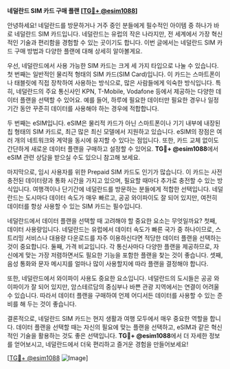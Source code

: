**네덜란드 SIM 카드 구매 플랜 [[TG💪+ @esim1088](https://t.me/s/esim1088)]**

안녕하세요! 네덜란드를 방문하거나 거주 중인 분들에게 필수적인 아이템 중 하나가 바로 네덜란드 SIM 카드입니다. 네덜란드는 유럽의 작은 나라지만, 전 세계에서 가장 혁신적인 기술과 편리함을 경험할 수 있는 곳이기도 합니다. 이번 글에서는 네덜란드 SIM 카드 구매 방법과 다양한 플랜에 대해 상세히 알아볼게요.

우선, 네덜란드에서 사용 가능한 SIM 카드는 크게 세 가지 타입으로 나눌 수 있습니다. 첫 번째는 일반적인 물리적 형태의 SIM 카드(SIM Card)입니다. 이 카드는 스마트폰이나 태블릿에 직접 장착하여 사용하는 방식으로, 많은 사람들에게 익숙한 방식입니다. 특히, 네덜란드의 주요 통신사인 KPN, T-Mobile, Vodafone 등에서 제공하는 다양한 데이터 플랜을 선택할 수 있어요. 예를 들어, 하루에 필요한 데이터만 필요한 경우나 일정 기간 동안 꾸준히 데이터를 사용해야 하는 경우에 적합합니다.

두 번째는 eSIM입니다. eSIM은 물리적 카드가 아닌 스마트폰이나 기기 내부에 내장된 칩 형태의 SIM 카드로, 최근 많은 최신 모델에서 지원하고 있습니다. eSIM의 장점은 여러 개의 네트워크와 계약을 동시에 유지할 수 있다는 점입니다. 또한, 카드 교체 없이도 간단하게 새로운 데이터 플랜을 구매하고 설정할 수 있어요. **TG💪+ @esim1088**에서 eSIM 관련 상담을 받으실 수도 있으니 참고해 보세요.

마지막으로, 임시 사용자를 위한 Prepaid SIM 카드도 인기가 많습니다. 이 카드는 사전 충전된 데이터량과 통화 시간을 가지고 있으며, 필요할 때마다 추가로 충전할 수 있는 방식입니다. 여행객이나 단기간에 네덜란드를 방문하는 분들에게 적합한 선택입니다. 네덜란드는 도시마다 데이터 속도가 매우 빠르고, 공공 와이파이도 잘 되어 있지만, 여전히 데이터를 항상 사용할 수 있는 SIM 카드는 필수입니다.

네덜란드에서 데이터 플랜을 선택할 때 고려해야 할 중요한 요소는 무엇일까요? 첫째, 데이터 사용량입니다. 네덜란드는 유럽에서 데이터 속도가 빠른 국가 중 하나이므로, 스트리밍 서비스나 대용량 다운로드를 자주 이용하신다면 적당한 데이터 플랜을 선택하는 것이 중요합니다. 둘째, 가격 비교입니다. 각 통신사마다 다양한 플랜을 제공하므로, 자신에게 맞는 가장 저렴하면서도 필요한 기능을 포함한 플랜을 찾는 것이 좋습니다. 셋째, 음성 통화와 문자 메시지를 얼마나 많이 사용할지에 따라 플랜을 결정해야 합니다.

또한, 네덜란드에서 와이파이 사용도 중요한 요소입니다. 네덜란드의 도시들은 공공 와이파이가 잘 되어 있지만, 암스테르담의 중심부나 바쁜 관광 지역에서는 연결이 어려울 수 있습니다. 따라서 데이터 플랜을 구매하여 언제 어디서든 데이터를 사용할 수 있는 준비를 해 두는 것이 좋습니다.

결론적으로, 네덜란드 SIM 카드는 현지 생활과 여행 모두에서 매우 중요한 역할을 합니다. 데이터 플랜을 선택할 때는 자신의 필요에 맞는 플랜을 선택하고, eSIM과 같은 혁신적인 기술을 활용하는 것도 좋은 선택입니다. **TG💪+ @esim1088**에서 더 자세한 정보를 얻어보시고, 네덜란드에서 더욱 편리하고 즐거운 경험을 만들어보세요!

[[TG💪+ @esim1088](https://t.me/s/esim1088) ![Image](https://i.postimg.cc/Y0z9fWf4/image.png)]